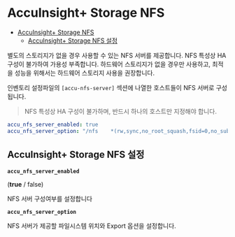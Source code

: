 # AccuInsight+ Storage NFS

- [AccuInsight+ Storage NFS](#accuinsight-storage-nfs)
  - [AccuInsight+ Storage NFS 설정](#accuinsight-storage-nfs-설정)

별도의 스토리지가 없을 경우 사용할 수 있는 NFS 서버를 제공합니다. NFS 특성상 HA 구성이 불가하여 가용성 부족합니다. 하드웨어 스토리지가 없을 경우만 사용하고, 최적을 성능을 위해서는 하드웨어 스토리지 사용을 권장합니다.

인벤토리 설정파일의 `[accu-nfs-server]` 섹션에 나열한 호스트들이 NFS 서버로 구성됩니다.

> NFS 특성상 HA 구성이 불가하며, 반드시 하나의 호스트만 지정해야 합니다.

```yaml
accu_nfs_server_enabled: true
accu_nfs_server_option: "/nfs    *(rw,sync,no_root_squash,fsid=0,no_subtree_check)"
```

## AccuInsight+ Storage NFS 설정

**`accu_nfs_server_enabled`**

(**true** / false)

NFS 서버 구성여부를 설정합니다

**`accu_nfs_server_option`**

NFS 서버가 제공할 파일시스템 위치와 Export 옵션을 설정합니다.

